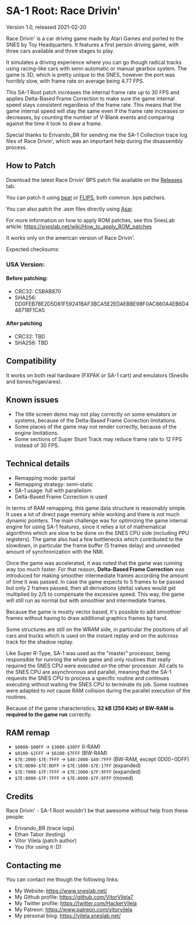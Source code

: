 # SA-1 Root: Race Drivin'
Version 1.0, released 2021-02-20

Race Drivin' is a car driving game made by Atari Games and ported to the
SNES by Toy Headquarters. It features a first person driving game, with
three cars available and three stages to play.

It simulates a driving experience where you can go though radical tracks
using racing-like cars with semi-automatic or manual gearbox system. The
game is 3D, which is pretty unique to the SNES, however the port was
horribly slow, with frame rate on average being 4.77 FPS.

This SA-1 Root patch increases the internal frame rate up to 30 FPS and
applies Delta-Based Frame Correction to make sure the game internal speed
stays consistent regardless of the frame rate. This means that the game
internal speed will stay the same even if the frame rate increases or
decreases, by counting the number of V-Blank events and comparing against
the time it took to draw a frame.

Special thanks to Erivando_BR for sending me the SA-1 Collection trace
log files of Race Drivin', which was an important help during the
disassembly process.

## How to Patch

Download the latest Race Drivin' BPS patch file available on the
[Releases](https://github.com/VitorVilela7/SA1-Root/releases) tab.

You can patch it using [beat](https://www.romhacking.net/utilities/893/)
or [FLIPS](https://sneslab.net/tools/floating.zip), both common
.bps patchers.

You can also patch the .asm files directly using
[Asar](https://github.com/RPGHacker/asar).

For more information on how to apply ROM patches, see this SnesLab
article: https://sneslab.net/wiki/How_to_apply_ROM_patches

It works only on the american version of Race Drivin'.

Expected checksums:

### USA Version:
#### Before patching:
* CRC32: C5BAB870
* SHA256: DD0FEB78E2D5D81F59241BAF3BCA5E2EDAEBBE98F0AC860A4EB6D448718F1CA5

#### After patching
* CRC32: TBD
* SHA256: TBD

## Compatibility

It works on both real hardware (FXPAK or SA-1 cart) and emulators
(Snes9x and bsnes/higan/ares).

## Known issues

* The title screen demo may not play correctly on some emulators or systems,
because of the Delta-Based Frame Correction limitations.
* Some places of the game may not render correctly, because of the engine
limitations.
* Some sections of Super Stunt Track may reduce frame rate to 12 FPS instead
of 30 FPS.

## Technical details

* Remapping mode: partial
* Remapping strategy: semi-static
* SA-1 usage: full with parallelism
* Delta-Based Frame Correction is used

In terms of RAM remapping, this game data structure is reasonably simple.
It uses a lot of direct page memory while working and there is not much
dynamic pointers. The main challenge was for optimizing the game internal
engine for using SA-1 features, since it relies a lot of mathematical
algorithms which are slow to be done on the SNES CPU side (including PPU
registers). The game also had a few bottlenecks which contributed to the
slowdown, in particular the frame buffer (5 frames delay) and unneeded
amount of synchronization with the NMI.

Once the game was accelerated, it was noted that the game was running way
too much faster. For that reason, **Delta-Based Frame Correction** was
introduced for making smoother intermediate frames according the amount
of time it was passed. In case the game expects to 5 frames to be passed
but only 2 frames passed, then all derivations (delta) values would
get multiplied by 2/5 to compensate the excessive speed. This way, the
game will still run as normal but with smoothier and intermediate frames.

Because the game is mostly vector based, it's possible to add smoothier
frames without having to draw additional graphics frames by hand.

Some structures are still on the WRAM side, in particular the positions
of all cars and trucks which is used on the instant replay and on the
autcross track for the shadow replay.

Like Super R-Type, SA-1 was used as the "master" processor, being
responsible for running the whole game and only routines that really
required the SNES CPU were executed on the other processor. All calls to
the SNES CPU are asynchronous and parallel, meaning that the SA-1 requests
the SNES CPU to process a specific routine and continues executing without
waiting the SNES CPU to terminate its job. Some routines were adapted to
not cause RAM collision during the parallel execution of the routines.

Because of the game characteristics,
**32 kB (256 Kbit) of BW-RAM is required to the game run** correctly.

## RAM remap

* ``$0000-$00FF`` -> ``$3000-$30FF`` (I-RAM)
* ``$0100-$1FFF`` -> ``$6100-$7FFF`` (BW-RAM)
* ``$7E:2000-$7E:7FFF`` -> ``$40:2000-$40:7FFF`` (BW-RAM, except $0D00-$0DFF)
* ``$7E:0D00-$7E:0DFF`` -> ``$7E:1000-$7E:17FF`` (expanded)
* ``$7E:7000-$7F:7FFF`` -> ``$7E:2000-$7F:9FFF`` (expanded)
* ``$7E:8000-$7F:7FFF`` -> ``$7E:A000-$7F:9FFF`` (moved)

## Credits

Race Drivin' - SA-1 Root wouldn't be that awesome without help from
these people:

* Erivando_BR (trace logs)
* Ethan Tabor (testing)
* Vitor Vilela (patch author)
* You (for using it :D)

## Contacting me

You can contact me though the following links:

* My Website: https://www.sneslab.net/
* My Github profile: https://github.com/VitorVilela7
* My Twitter profile: https://twitter.com/HackerVilela
* My Patreon: https://www.patreon.com/vitorvilela
* My personal blog: https://vilela.sneslab.net/
